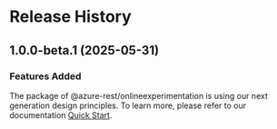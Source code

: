 # Release History
    
## 1.0.0-beta.1 (2025-05-31)

### Features Added

The package of @azure-rest/onlineexperimentation is using our next generation design principles. To learn more, please refer to our documentation [Quick Start](https://aka.ms/azsdk/js/mgmt/quickstart).
